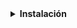 <details>
<summary><strong>Instalación</strong></summary>

![](../../img/wordpress/formas_intalacion.png)

+ [Instalación de XAMPP](https://www.apachefriends.org/es/index.html)
+ [Instalación de WordPress](https://es.wordpress.org/download/)

1. Extraemos los documentos de la carpeta de `WordPress`, asignamos el nombre del `Proyecto` a la carpeta y la movemos a `xampp/htdocs`

![](../../img/wordpress/carpeta.png)

2. Corremos el servideor de `XAMPP` y abrimos el `Panel de Control` para crear una base de datos.

![](../../img/wordpress/creando%20db.png)

3. Ingresamos a `localhost/nombre_proyecto` para iniciar la configuración del `Proyecto`

![](../../img/wordpress/configuracion.png)

4. Terminanos de diligenciar los campos y damos clic en `Instalar WordPress`

![](../../img/wordpress/Instalacion.png)

5. Ingresamos y aremos el `Login` con los datos que ingresamos en la configuración

![](../../img/wordpress/inv.png)

</details>  